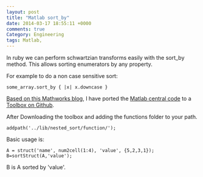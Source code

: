 ```yaml
---
layout: post
title: "Matlab sort_by"
date: 2014-03-17 18:55:11 +0000
comments: true
Category: Engineering
tags: Matlab,
---
```


In ruby we can perform schwartzian transforms easily with the sort_by method. This allows sorting enumerators by any property.

For example to do a non case sensitive sort:

    some_array.sort_by { |x| x.downcase }

[Based on this Mathworks blog][], I have ported the [Matlab central code][] to a [Toolbox on Github][]. 

After Downloading the toolbox and adding the functions folder to your path.

    addpath('../lib/nested_sort/function/');


Basic usage is:


    A = struct('name', num2cell(1:4), 'value', {5,2,3,1});
    B=sortStruct(A,'value');

B is A sorted by 'value'.

[Based on this Mathworks blog]: http://blogs.mathworks.com/pick/2010/09/17/sorting-structure-arrays-based-on-fields/
[Matlab central code]: http://www.mathworks.com/matlabcentral/fileexchange/28573-nested-sort-of-structure-arrays
[Toolbox on Github]: https://github.com/Matlab-Toolbox/nested_sort

